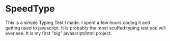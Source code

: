# SpeedType
This is a simple Typing Test I made.
I spent a few hours coding it and getting used to javascript. It is probably the most scuffed typing test you will ever see.
It is my first "big" javascript/html project.
